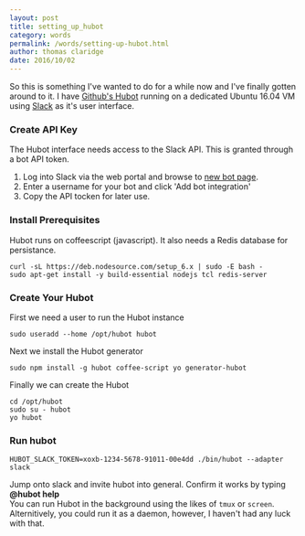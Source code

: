 ```yaml
---
layout: post
title: setting_up_hubot
category: words
permalink: /words/setting-up-hubot.html
author: thomas claridge
date: 2016/10/02
---
```


So this is something I've wanted to do for a while now and I've finally gotten around to it. I have [Github's Hubot](https://hubot.github.com/) running on a dedicated Ubuntu 16.04 VM using [Slack](https://slack.com/) as it's user interface.

### Create API Key
The Hubot interface needs access to the Slack API. This is granted through a bot API token.

1. Log into Slack via the web portal and browse to [new bot page](https://my.slack.com/services/new/bot).
2. Enter a username for your bot and click 'Add bot integration'
3. Copy the API tocken for later use.


### Install Prerequisites
Hubot runs on coffeescript (javascript). It also needs a Redis database for persistance.

```
curl -sL https://deb.nodesource.com/setup_6.x | sudo -E bash -
sudo apt-get install -y build-essential nodejs tcl redis-server
```


### Create Your Hubot
First we need a user to run the Hubot instance

```
sudo useradd --home /opt/hubot hubot
```

Next we install the Hubot generator

```
sudo npm install -g hubot coffee-script yo generator-hubot
```

Finally we can create the Hubot

```
cd /opt/hubot
sudo su - hubot 
yo hubot
```

### Run hubot
```
HUBOT_SLACK_TOKEN=xoxb-1234-5678-91011-00e4dd ./bin/hubot --adapter slack
```

Jump onto slack and invite hubot into general. Confirm it works by typing **@hubot help**  
You can run Hubot in the background using the likes of `tmux` or `screen`. Alternitively, you could run it as a daemon, however, I haven't had any luck with that.